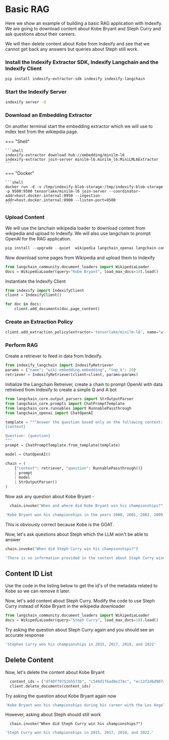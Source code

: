 # Basic RAG

Here we show an example of building a basic RAG application with Indexify. We are going to download content about Kobe Bryant and Steph Curry and ask questions about their careers. 

We will then delete content about Kobe from Indexify and see that we cannot get back any answers but queries about Steph still work.

### Install the Indexify Extractor SDK, Indexify Langchain and the Indexify Client
```bash
pip install indexify-extractor-sdk indexify indexify-langchain
```

### Start the Indexify Server
```bash
indexify server -d
```

### Download an Embedding Extractor
On another terminal start the embedding extractor which we will use to index text from the wikiepdia page.

=== "Shell"

    ```shell
    indexify-extractor download hub://embedding/minilm-l6
    indexify-extractor join-server minilm-l6.minilm_l6:MiniLML6Extractor
    ```
=== "Docker"

    ```shell
    docker run -d -v /tmp/indexify-blob-storage:/tmp/indexify-blob-storage -p 9500:9500 tensorlake/minilm-l6 join-server --coordinator-addr=host.docker.internal:8950 --ingestion-addr=host.docker.internal:8900 --listen-port=9500
    ```


### Upload Content
We will use the lanchain wikipedia loader to download content from wikipedia and upload to Indexify. We will also use langchain to prompt OpenAI for the RAG application.

```python
pip install --upgrade --quiet  wikipedia langchain_openai langchain-community
```

Now download some pages from Wikipedia and upload them to Indexify
```python
from langchain_community.document_loaders import WikipediaLoader
docs = WikipediaLoader(query="Kobe Bryant", load_max_docs=10).load()
```

Instantiate the Indexify Client 
```python
from indexify import IndexifyClient
client = IndexifyClient()
```

```python
for doc in docs:
    client.add_documents(doc.page_content)
```

### Create an Extraction Policy 
```python
client.add_extraction_policy(extractor='tensorlake/minilm-l6', name="wiki-embedding")
```

### Perform RAG

Create a retriever to feed in data from Indexify. 

```python
from indexify_langchain import IndexifyRetriever
params = {"name": "wiki-embedding.embedding", "top_k": 20}
retriever = IndexifyRetriever(client=client, params=params)
```

Initialize the Langchain Retreiver, create a chain to prompt OpenAI with data retreived from Indexify to create a simple Q and A bot
```python
from langchain_core.output_parsers import StrOutputParser
from langchain_core.prompts import ChatPromptTemplate
from langchain_core.runnables import RunnablePassthrough
from langchain_openai import ChatOpenAI
```

```python
template = """Answer the question based only on the following context:
{context}

Question: {question}
"""
prompt = ChatPromptTemplate.from_template(template)

model = ChatOpenAI()

chain = (
    {"context": retriever, "question": RunnablePassthrough()}
    | prompt
    | model
    | StrOutputParser()
)
```
Now ask any question about Kobe Bryant -
```python
  chain.invoke("When and where did Kobe Bryant win his championships?")
```

```bash
'Kobe Bryant won his championships in the years 2000, 2001, 2002, 2009, and 2010.'
```

This is obviously correct because Kobe is the GOAT.

Now, let's ask questions about Steph which the LLM won't be able to answer

```python
chain.invoke("When did Steph Curry win his championships?")
```

```bash
'There is no information provided in the context about Steph Curry winning championships. The context primarily focuses on Kobe Bryant and his career in basketball'
```

##  Content ID List
Use the code in the listing below to get the id's of the metadata related to Kobe so we can remove it later.

Now, let's add content about Steph Curry. Modify the code to use Steph Curry instead of Kobe Bryant in the wikipedia downloader

```python
from langchain_community.document_loaders import WikipediaLoader
docs = WikipediaLoader(query="Steph Curry", load_max_docs=10).load()
```

Try asking the question about Steph Curry again and you should see an accurate response

```bash
'Stephen Curry won his championships in 2015, 2017, 2018, and 2022'
```
##  Delete Content

Now, let's delete the content about Kobe Bryant

```python
  content_ids = ["df40ff9751b5573b", "c540d1f6ad8e274c", "ec13f2d6d907420e"] #  these are sample content ids, replace with your own
  client.delete_documents(content_ids)
```

Try asking the question about Kobe Bryant again now

```bash
'Kobe Bryant won his championships during his career with the Los Angeles Lakers, not in any of the provided context.'
```

However, asking about Steph should still work

```python3
  chain.invoke("When did Steph Curry win his championships?")
```

```bash
'Steph Curry won his championships in 2015, 2017, 2018, and 2022.'
```